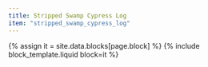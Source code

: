 ```yaml
---
title: Stripped Swamp Cypress Log
item: "stripped_swamp_cypress_log"
---
```


{% assign it = site.data.blocks[page.block] %}
{% include block_template.liquid block=it %}

